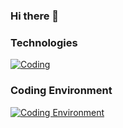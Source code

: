 ### Hi there 👋


### Technologies
[![Coding](https://skillicons.dev/icons?i=py,r,matlab&theme=light)](https://skillicons.dev)

### Coding Environment
[![Coding Environment](https://skillicons.dev/icons?i=vscode,vim&theme=light)](https://skillicons.dev)



<!--
**mjv2146/mjv2146** is a ✨ _special_ ✨ repository because its `README.md` (this file) appears on your GitHub profile.

Here are some ideas to get you started:

- 🔭 I’m currently working on ...
- 🌱 I’m currently learning ...
- 👯 I’m looking to collaborate on ...
- 🤔 I’m looking for help with ...
- 💬 Ask me about ...
- 📫 How to reach me: ...
- 😄 Pronouns: ...
- ⚡ Fun fact: ...
-->
